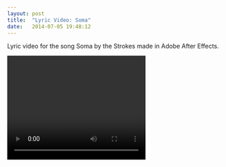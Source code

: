 ```yaml
---
layout: post
title:  "Lyric Video: Soma"
date:   2014-07-05 19:48:12
---
```

Lyric video for the song Soma by the Strokes made in Adobe After Effects.

<video width="320" height="240" controls>
  <source src=”https://www.youtube.com/watch?v=AFKdIp6MkL0” type=video/ogg>
</video>
